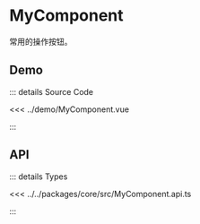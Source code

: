 <script setup>
import MyComponent from '../demo/MyComponent.vue'
</script>

# MyComponent

常用的操作按钮。

## Demo

<!-- 展示组件 -->
<MyComponent></MyComponent>

<!-- 展示源码 -->
::: details Source Code

<<< ../demo/MyComponent.vue

:::

## API

::: details Types

<<< ../../packages/core/src/MyComponent.api.ts

:::
